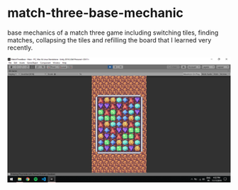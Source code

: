 # match-three-base-mechanic
base mechanics of a match three game including switching tiles, finding matches, collapsing the tiles and refilling the board that I learned very recently.

![](Screenshot.png)
